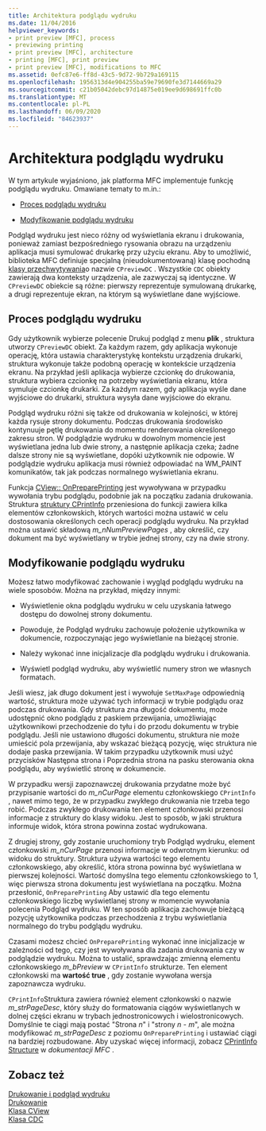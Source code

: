 ```yaml
---
title: Architektura podglądu wydruku
ms.date: 11/04/2016
helpviewer_keywords:
- print preview [MFC], process
- previewing printing
- print preview [MFC], architecture
- printing [MFC], print preview
- print preview [MFC], modifications to MFC
ms.assetid: 0efc87e6-ff8d-43c5-9d72-9b729a169115
ms.openlocfilehash: 1956313d4e904255ba59e79690fe3d7144669a29
ms.sourcegitcommit: c21b05042debc97d14875e019ee9d698691ffc0b
ms.translationtype: MT
ms.contentlocale: pl-PL
ms.lasthandoff: 06/09/2020
ms.locfileid: "84623937"
---
```

# <a name="print-preview-architecture"></a>Architektura podglądu wydruku

W tym artykule wyjaśniono, jak platforma MFC implementuje funkcję podglądu wydruku. Omawiane tematy to m.in.:

- [Proces podglądu wydruku](#_core_the_print_preview_process)

- [Modyfikowanie podglądu wydruku](#_core_modifying_print_preview)

Podgląd wydruku jest nieco różny od wyświetlania ekranu i drukowania, ponieważ zamiast bezpośredniego rysowania obrazu na urządzeniu aplikacja musi symulować drukarkę przy użyciu ekranu. Aby to umożliwić, biblioteka MFC definiuje specjalną (nieudokumentowaną) klasę pochodną [klasy przechwytywania](reference/cdc-class.md)o nazwie `CPreviewDC` . Wszystkie `CDC` obiekty zawierają dwa konteksty urządzenia, ale zazwyczaj są identyczne. W `CPreviewDC` obiekcie są różne: pierwszy reprezentuje symulowaną drukarkę, a drugi reprezentuje ekran, na którym są wyświetlane dane wyjściowe.

## <a name="the-print-preview-process"></a><a name="_core_the_print_preview_process"></a>Proces podglądu wydruku

Gdy użytkownik wybierze polecenie Drukuj podgląd z menu **plik** , struktura utworzy `CPreviewDC` obiekt. Za każdym razem, gdy aplikacja wykonuje operację, która ustawia charakterystykę kontekstu urządzenia drukarki, struktura wykonuje także podobną operację w kontekście urządzenia ekranu. Na przykład jeśli aplikacja wybierze czcionkę do drukowania, struktura wybiera czcionkę na potrzeby wyświetlania ekranu, która symuluje czcionkę drukarki. Za każdym razem, gdy aplikacja wyśle dane wyjściowe do drukarki, struktura wysyła dane wyjściowe do ekranu.

Podgląd wydruku różni się także od drukowania w kolejności, w której każda rysuje strony dokumentu. Podczas drukowania środowisko kontynuuje pętlę drukowania do momentu renderowania określonego zakresu stron. W podglądzie wydruku w dowolnym momencie jest wyświetlana jedna lub dwie strony, a następnie aplikacja czeka; żadne dalsze strony nie są wyświetlane, dopóki użytkownik nie odpowie. W podglądzie wydruku aplikacja musi również odpowiadać na WM_PAINT komunikatów, tak jak podczas normalnego wyświetlania ekranu.

Funkcja [CView:: OnPreparePrinting](reference/cview-class.md#onprepareprinting) jest wywoływana w przypadku wywołania trybu podglądu, podobnie jak na początku zadania drukowania. Struktura [struktury CPrintInfo](reference/cprintinfo-structure.md) przeniesiona do funkcji zawiera kilka elementów członkowskich, których wartości można ustawić w celu dostosowania określonych cech operacji podglądu wydruku. Na przykład można ustawić składową *m_nNumPreviewPages* , aby określić, czy dokument ma być wyświetlany w trybie jednej strony, czy na dwie strony.

## <a name="modifying-print-preview"></a><a name="_core_modifying_print_preview"></a>Modyfikowanie podglądu wydruku

Możesz łatwo modyfikować zachowanie i wygląd podglądu wydruku na wiele sposobów. Można na przykład, między innymi:

- Wyświetlenie okna podglądu wydruku w celu uzyskania łatwego dostępu do dowolnej strony dokumentu.

- Powoduje, że Podgląd wydruku zachowuje położenie użytkownika w dokumencie, rozpoczynając jego wyświetlanie na bieżącej stronie.

- Należy wykonać inne inicjalizacje dla podglądu wydruku i drukowania.

- Wyświetl podgląd wydruku, aby wyświetlić numery stron we własnych formatach.

Jeśli wiesz, jak długo dokument jest i wywołuje `SetMaxPage` odpowiednią wartość, struktura może używać tych informacji w trybie podglądu oraz podczas drukowania. Gdy struktura zna długość dokumentu, może udostępnić okno podglądu z paskiem przewijania, umożliwiając użytkownikowi przechodzenie do tyłu i do przodu dokumentu w trybie podglądu. Jeśli nie ustawiono długości dokumentu, struktura nie może umieścić pola przewijania, aby wskazać bieżącą pozycję, więc struktura nie dodaje paska przewijania. W takim przypadku użytkownik musi użyć przycisków Następna strona i Poprzednia strona na pasku sterowania okna podglądu, aby wyświetlić stronę w dokumencie.

W przypadku wersji zapoznawczej drukowania przydatne może być przypisanie wartości do *m_nCurPage* elementu członkowskiego `CPrintInfo` , nawet mimo tego, że w przypadku zwykłego drukowania nie trzeba tego robić. Podczas zwykłego drukowania ten element członkowski przenosi informacje z struktury do klasy widoku. Jest to sposób, w jaki struktura informuje widok, która strona powinna zostać wydrukowana.

Z drugiej strony, gdy zostanie uruchomiony tryb Podgląd wydruku, element członkowski *m_nCurPage* przenosi informacje w odwrotnym kierunku: od widoku do struktury. Struktura używa wartości tego elementu członkowskiego, aby określić, która strona powinna być wyświetlana w pierwszej kolejności. Wartość domyślna tego elementu członkowskiego to 1, więc pierwsza strona dokumentu jest wyświetlana na początku. Można przesłonić, `OnPreparePrinting` Aby ustawić dla tego elementu członkowskiego liczbę wyświetlanej strony w momencie wywołania polecenia Podgląd wydruku. W ten sposób aplikacja zachowuje bieżącą pozycję użytkownika podczas przechodzenia z trybu wyświetlania normalnego do trybu podglądu wydruku.

Czasami możesz chcieć `OnPreparePrinting` wykonać inne inicjalizacje w zależności od tego, czy jest wywoływana dla zadania drukowania czy w podglądzie wydruku. Można to ustalić, sprawdzając zmienną elementu członkowskiego *m_bPreview* w `CPrintInfo` strukturze. Ten element członkowski ma **wartość true** , gdy zostanie wywołana wersja zapoznawcza wydruku.

`CPrintInfo`Struktura zawiera również element członkowski o nazwie *m_strPageDesc*, który służy do formatowania ciągów wyświetlanych w dolnej części ekranu w trybach jednostronicowych i wielostronicowych. Domyślnie te ciągi mają postać "Strona *n*" i "strony *n*  -  *m*", ale można modyfikować *m_strPageDesc* z poziomu `OnPreparePrinting` i ustawiać ciągi na bardziej rozbudowane. Aby uzyskać więcej informacji, zobacz [CPrintInfo Structure](reference/cprintinfo-structure.md) w *dokumentacji MFC* .

## <a name="see-also"></a>Zobacz też

[Drukowanie i podgląd wydruku](printing-and-print-preview.md)<br/>
[Drukowanie](printing.md)<br/>
[Klasa CView](reference/cview-class.md)<br/>
[Klasa CDC](reference/cdc-class.md)
